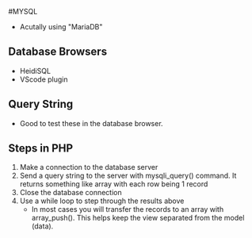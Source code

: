 #MYSQL

* Acutally using "MariaDB"

## Database Browsers

* HeidiSQL
* VScode plugin

##  Query String

* Good to test these in the database browser.

## Steps in PHP

1. Make a connection to the database server
2. Send a query string to the server with mysqli_query() command.  It returns something like array with each row being 1 record
3. Close the database connection
4. Use a while loop to step through the results above
   * In most cases you will transfer the records to an array with array_push().  This helps keep the view separated from the model (data).
